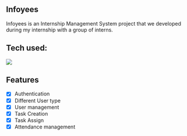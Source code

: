 ## Infoyees

Infoyees is an Internship Management System project that we developed during my internship with a group of interns.

## Tech used:

<img src="https://skillicons.dev/icons?i=html,css,javascript,php,ajax,bootstrap" />

## Features 
- [x] Authentication
- [x] Different User type
- [x] User management
- [x] Task Creation
- [x] Task Assign
- [x] Attendance management
